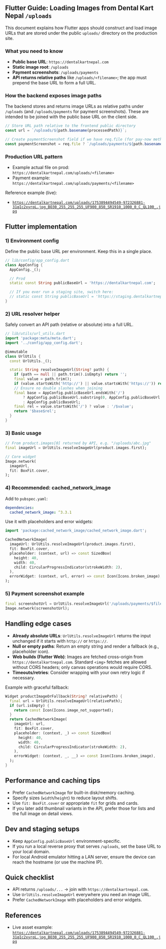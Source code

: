 ## Flutter Guide: Loading Images from Dental Kart Nepal `/uploads`

This document explains how Flutter apps should construct and load image URLs that are stored under the public `uploads/` directory on the production site.

### What you need to know
- **Public base URL**: `https://dentalkartnepal.com`
- **Static image root**: `/uploads`
- **Payment screenshots**: `/uploads/payments`
- **API returns relative paths** like `/uploads/<filename>`; the app must prepend the base URL to form a full URL.

### How the backend exposes image paths
The backend stores and returns image URLs as relative paths under `/uploads` (and `/uploads/payments` for payment screenshots). These are intended to be joined with the public base URL on the client side.

```120:123:backend/src/controllers/media.controller.js
// Store URL path relative to the frontend public directory
const url = `/uploads/${path.basename(processedPath)}`;
```

```152:155:backend/src/controllers/order.controller.js
// Create paymentScreenshot field if we have req.file (for pay-now method)
const paymentScreenshot = req.file ? `/uploads/payments/${path.basename(req.file.path)}` : undefined;
```

### Production URL pattern
- Example actual file on prod: `https://dentalkartnepal.com/uploads/<filename>`
- Payment example: `https://dentalkartnepal.com/uploads/payments/<filename>`

Reference example (live):
- [`https://dentalkartnepal.com/uploads/1753894494549-972326881-31qIc2xyrqL.jpg_BO30_255_255_255_UF900_850_SR1910_1000_0_C_QL100_.jpg`](https://dentalkartnepal.com/uploads/1753894494549-972326881-31qIc2xyrqL.jpg_BO30_255_255_255_UF900_850_SR1910_1000_0_C_QL100_.jpg)

## Flutter implementation

### 1) Environment config
Define the public base URL per environment. Keep this in a single place.

```dart
// lib/config/app_config.dart
class AppConfig {
  AppConfig._();

  // Prod
  static const String publicBaseUrl = 'https://dentalkartnepal.com';

  // If you ever run a staging site, switch here:
  // static const String publicBaseUrl = 'https://staging.dentalkartnepal.com';
}
```

### 2) URL resolver helper
Safely convert an API path (relative or absolute) into a full URL.

```dart
// lib/utils/url_utils.dart
import 'package:meta/meta.dart';
import '../config/app_config.dart';

@immutable
class UrlUtils {
  const UrlUtils._();

  static String resolveImageUrl(String? path) {
    if (path == null || path.trim().isEmpty) return '';
    final value = path.trim();
    if (value.startsWith('http://') || value.startsWith('https://')) return value;
    // Ensure no double slashes when joining
    final base = AppConfig.publicBaseUrl.endsWith('/')
        ? AppConfig.publicBaseUrl.substring(0, AppConfig.publicBaseUrl.length - 1)
        : AppConfig.publicBaseUrl;
    final rel = value.startsWith('/') ? value : '/$value';
    return '$base$rel';
  }
}
```

### 3) Basic usage

```dart
// From product.images[0] returned by API, e.g. "/uploads/abc.jpg"
final imageUrl = UrlUtils.resolveImageUrl(product.images.first);

// Core widget
Image.network(
  imageUrl,
  fit: BoxFit.cover,
);
```

### 4) Recommended: cached_network_image
Add to `pubspec.yaml`:

```yaml
dependencies:
  cached_network_image: ^3.3.1
```

Use it with placeholders and error widgets:

```dart
import 'package:cached_network_image/cached_network_image.dart';

CachedNetworkImage(
  imageUrl: UrlUtils.resolveImageUrl(product.images.first),
  fit: BoxFit.cover,
  placeholder: (context, url) => const SizedBox(
    height: 40,
    width: 40,
    child: CircularProgressIndicator(strokeWidth: 2),
  ),
  errorWidget: (context, url, error) => const Icon(Icons.broken_image),
);
```

### 5) Payment screenshot example

```dart
final screenshotUrl = UrlUtils.resolveImageUrl('/uploads/payments/$fileName');
Image.network(screenshotUrl);
```

## Handling edge cases
- **Already absolute URLs**: `UrlUtils.resolveImageUrl` returns the input unchanged if it starts with `http://` or `https://`.
- **Null or empty paths**: Return an empty string and render a fallback (e.g., placeholder icon).
- **Web builds (Flutter Web)**: Images are fetched cross-origin from `https://dentalkartnepal.com`. Standard `<img>` fetches are allowed without CORS headers; only canvas operations would require CORS.
- **Timeouts/retries**: Consider wrapping with your own retry logic if necessary.

Example with graceful fallback:

```dart
Widget productImageOrFallback(String? relativePath) {
  final url = UrlUtils.resolveImageUrl(relativePath);
  if (url.isEmpty) {
    return const Icon(Icons.image_not_supported);
  }
  return CachedNetworkImage(
    imageUrl: url,
    fit: BoxFit.cover,
    placeholder: (context, _) => const SizedBox(
      height: 40,
      width: 40,
      child: CircularProgressIndicator(strokeWidth: 2),
    ),
    errorWidget: (context, _, __) => const Icon(Icons.broken_image),
  );
}
```

## Performance and caching tips
- Prefer `CachedNetworkImage` for built-in disk/memory caching.
- Specify sizes (`width`/`height`) to reduce layout shifts.
- Use `fit: BoxFit.cover` or appropriate `fit` for grids and cards.
- If you later add thumbnail variants in the API, prefer those for lists and the full image on detail views.

## Dev and staging setups
- Keep `AppConfig.publicBaseUrl` environment-specific.
- If you run a local reverse proxy that serves `/uploads`, set the base URL to your local domain.
- For local Android emulator hitting a LAN server, ensure the device can reach the hostname (or use the machine IP).

## Quick checklist
- API returns `/uploads/...` → join with `https://dentalkartnepal.com`.
- Use `UrlUtils.resolveImageUrl` everywhere you need an image URL.
- Prefer `CachedNetworkImage` with placeholders and error widgets.

## References
- Live asset example: [`https://dentalkartnepal.com/uploads/1753894494549-972326881-31qIc2xyrqL.jpg_BO30_255_255_255_UF900_850_SR1910_1000_0_C_QL100_.jpg`](https://dentalkartnepal.com/uploads/1753894494549-972326881-31qIc2xyrqL.jpg_BO30_255_255_255_UF900_850_SR1910_1000_0_C_QL100_.jpg)


